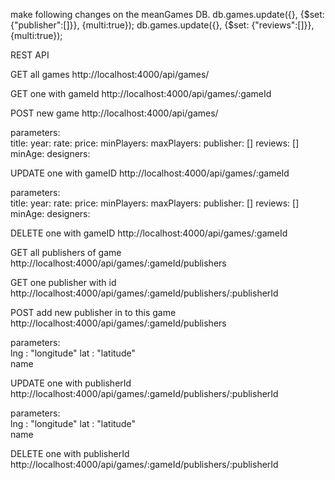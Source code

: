 make following changes on the meanGames DB.
    db.games.update({}, {$set: {"publisher":[]}}, {multi:true});
    db.games.update({}, {$set: {"reviews":[]}}, {multi:true});

REST API

GET all games
http://localhost:4000/api/games/

GET one with gameId
http://localhost:4000/api/games/:gameId

POST new game 
http://localhost:4000/api/games/

parameters:    
    title: 
    year: 
    rate: 
    price: 
    minPlayers: 
    maxPlayers: 
    publisher: []
    reviews: []
    minAge: 
    designers: 

UPDATE one with gameID
http://localhost:4000/api/games/:gameId

parameters:    
    title: 
    year: 
    rate: 
    price: 
    minPlayers: 
    maxPlayers: 
    publisher: []
    reviews: []
    minAge: 
    designers: 

DELETE one with gameID
http://localhost:4000/api/games/:gameId




GET all publishers of game
http://localhost:4000/api/games/:gameId/publishers

GET one publisher with id
http://localhost:4000/api/games/:gameId/publishers/:publisherId

POST add new publisher in to this game
http://localhost:4000/api/games/:gameId/publishers

parameters:        
    lng : "longitude"
    lat : "latitude"        
    name 

UPDATE one with publisherId
http://localhost:4000/api/games/:gameId/publishers/:publisherId

parameters:        
    lng : "longitude"
    lat : "latitude"        
    name 

DELETE one with publisherId
http://localhost:4000/api/games/:gameId/publishers/:publisherId
